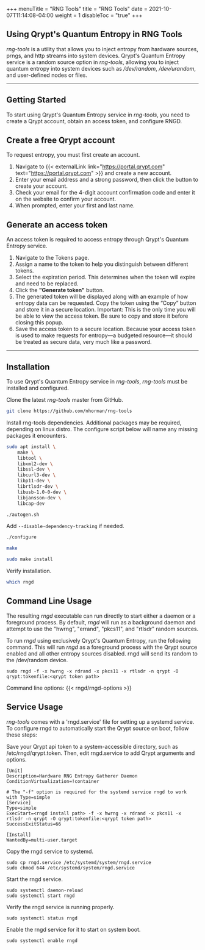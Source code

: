 +++
menuTitle = "RNG Tools"
title = "RNG Tools"
date = 2021-10-07T11:14:08-04:00
weight = 1
disableToc = "true"
+++

## Using Qrypt's Quantum Entropy in RNG Tools

*rng-tools* is a utility that allows you to inject entropy from hardware sources, prngs, and http streams into system devices. Qrypt's Quantum Entropy service is a random source option in *rng-tools*, allowing you to inject quantum entropy into system devices such as */dev/random*, */dev/urandom*, and user-defined nodes or files.

---

## Getting Started

To start using Qrypt's Quantum Entropy service in *rng-tools*, you need to create a Qrypt account, obtain an access token, and configure RNGD.

## Create a free Qrypt account

To request entropy, you must first create an account.

1.  Navigate to {{< externalLink link="https://portal.qrypt.com" text="https://portal.qrypt.com" >}} and create a new account.
2.  Enter your email address and a strong password, then click the button to create your account.
3.  Check your email for the 4-digit account confirmation code and enter it on the website to confirm your account.
4.  When prompted, enter your first and last name.

## Generate an access token

An access token is required to access entropy through Qrypt's Quantum Entropy service.

1. Navigate to the Tokens page.
2. Assign a name to the token to help you distinguish between different tokens.
3. Select the expiration period. This determines when the token will expire and need to be replaced.
4. Click the **"Generate token"** button.
5. The generated token will be displayed along with an example of how entropy data can be requested. Copy the token using the “Copy” button and store it in a secure location. Important: This is the only time you will be able to view the access token. Be sure to copy and store it before closing this popup.
6. Save the access token to a secure location. Because your access token is used to make requests for entropy—a budgeted resource—it should be treated as secure data, very much like a password.

---

## Installation

To use Qrypt's Quantum Entropy service in *rng-tools*, *rng-tools* must be installed and configured.

Clone the latest *rng-tools* master from GitHub.
```bash
git clone https://github.com/nhorman/rng-tools
```

Install rng-tools dependencies. Additional packages may be required, depending on linux distro. The configure script below will name any missing packages it encounters.
```bash
sudo apt install \
    make \
    libtool \
    libxml2-dev \
    libssl-dev \
    libcurl3-dev \
    libp11-dev \
    librtlsdr-dev \
    libusb-1.0-0-dev \
    libjansson-dev \
    libcap-dev
```

```bash
./autogen.sh
```

Add `--disable-dependency-tracking` if needed.
```bash
./configure
```

```bash
make
```

```bash
sudo make install
```

Verify installation.
```bash
which rngd
```

## Command Line Usage
The resulting *rngd* executable can run directly to start either a daemon or a foreground process. By default, *rngd* will run as a background daemon and attempt to use the "hwrng", "errand", "pkcs11", and "rtlsdr" random sources.

To run *rngd* using exclusively Qrypt's Quantum Entropy, run the following command. This will run *rngd* as a foreground process with the Qrypt source enabled and all other entropy sources disabled. rngd will send its random to the /dev/random device.
```
sudo rngd -f -x hwrng -x rdrand -x pkcs11 -x rtlsdr -n qrypt -O qrypt:tokenfile:<qrypt token path>
```

Command line options:
{{< rngd/rngd-options >}}

## Service Usage
*rng-tools* comes with a 'rngd.service' file for setting up a systemd service. To configure rngd to automatically start the Qrypt source on boot, follow these steps:

Save your Qrypt api token to a system-accessible directory, such as /etc/rngd/qrypt.token. Then, edit rngd.service to add Qrypt arguments and options.
```
[Unit]
Description=Hardware RNG Entropy Gatherer Daemon
ConditionVirtualization=!container

# The "-f" option is required for the systemd service rngd to work with Type=simple
[Service]
Type=simple
ExecStart=<rngd install path> -f -x hwrng -x rdrand -x pkcs11 -x rtlsdr -n qrypt -O qrypt:tokenfile:<qrypt token path>
SuccessExitStatus=66

[Install]
WantedBy=multi-user.target
```

Copy the rngd service to systemd.
```
sudo cp rngd.service /etc/systemd/system/rngd.service
sudo chmod 644 /etc/systemd/system/rngd.service
```

Start the rngd service.
```
sudo systemctl daemon-reload
sudo systemctl start rngd
```

Verify the rngd service is running properly.
```
sudo systemctl status rngd
```

Enable the rngd service for it to start on system boot.
```
sudo systemctl enable rngd
```
